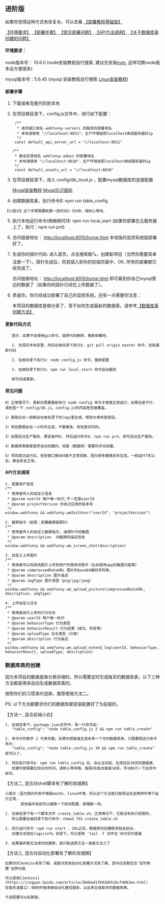 
## 进阶版

如果你觉得这种方式有些复杂，可以去看 [【部署教程基础版】](https://github.com/a597873885/webfunny_monitor/blob/master/Document.md)

[【环境要求】](https://github.com/a597873885/webfunny_monitor/blob/master/Document_advanced.md#%E7%8E%AF%E5%A2%83%E8%A6%81%E6%B1%82)
[【部署步骤】](https://github.com/a597873885/webfunny_monitor/blob/master/Document_advanced.md#%E9%83%A8%E7%BD%B2%E6%AD%A5%E9%AA%A4)
[【常见部署问题】](https://github.com/a597873885/webfunny_monitor/blob/master/Document_advanced.md#%E5%B8%B8%E8%A7%81%E9%97%AE%E9%A2%98)
[【API方法调用】](https://github.com/a597873885/webfunny_monitor/blob/master/Document_advanced.md#api%E6%96%B9%E6%B3%95%E8%B0%83%E7%94%A8)
[【关于数据库表创建的问题】](https://github.com/a597873885/webfunny_monitor/blob/master/Document_advanced.md#%E6%95%B0%E6%8D%AE%E5%BA%93%E8%A1%A8%E7%9A%84%E5%88%9B%E5%BB%BA)

#### 环境要求：

node版本号： 10.6.0  (node安装教程自行搜索, 建议先安装[nvm](https://www.jianshu.com/p/d0e0935b150a), 这样切换node版本会方便很多)

mysql版本号：5.6.45  (mysql 安装教程自行搜索 [Linux安装教程](https://www.cnblogs.com/warm-stranger/p/10333348.html))


#### 部署步骤

  1. 下载或者克隆代码到本地
  
  2. 在项目根目录下，config.js文件中，进行如下配置：
  
          /**
           * 请求接口域名 webfunny-servers 的服务的部署域名
           * 本地请使用 "//localhost:8011"，生产环境就把localhost换成服务器的ip
           */
          const default_api_server_url = "//localhost:8011"

         /**
          * 静态资源域名 webfunny-admin 的部署域名
          * 本地请使用 "//localhost:8010"，生产环境就把localhost换成服务器的ip
          */
          const default_assets_url = "//localhost:8010"
          
  3. 在项目根目录下，进入 config/db_local.js ，配置mysql数据库的连接配置
  
     [Mysql安装教程](https://www.cnblogs.com/warm-stranger/p/10333348.html) 
     [Mysql忘记密码](https://www.linuxidc.com/Linux/2018-05/152586.htm)
  
  
  4. 创建数据库表，执行命令$: npm run table_config 
    
    【小提示】这个步骤需要耗费一些时间2-3分钟，请耐心等待。 
  
  5. 执行本地运行命令(稍微耗时)$: npm run local_start  (如果你部署在云服务器上了，执行：npm run prd)
  
  6. 访问链接地址： [http://localhost:8010/home.html](http://localhost:8010/home.html) 本地版的监控系统就部署好了。
  
  7. 生成你的探针代码: 进入首页，点击搜索框🔍，创建新项目（当然你需要简单注册一下），探针生成后，将其插入到你的前端页面中，OK, 所有的部署都已经完成了。
  
     访问链接地址： [http://localhost:8010/home.html](http://localhost:8010/home.html) 即可看到你自己mysql里边的数据了（如果你的探针已经在上传数据了）。
  
  8. 恭喜你，你已经成功部署了自己的监控系统，还有一点需要你注意：
  
     本项目的数据库是做分表了，至于如何生成最新的数据表，请参考[【数据库表创建方法】](https://github.com/a597873885/webfunny_monitor/blob/master/Document_advanced.md#%E6%95%B0%E6%8D%AE%E5%BA%93%E8%A1%A8%E7%9A%84%E5%88%9B%E5%BB%BA)
  
  #### 更新代码方式
  
       提示：如果不会使用git命令，就把代码删除，重新部署吧。
  
       1. 先保存本地变更，然后在根目录下执行$: git pull origin master 命令，拉取最新代码
       
       2. 在根目录下执行$: node config.js 命令，重新配置
       
       3. 在根目录下执行$: npm run local_start 命令启动服务
       
       即可完成更新。
       
  #### 常见问题
  
    0）正常情况下，更新后需要重新执行 node config 命令才能够正常运行，如果还是不行，请检查一下 config/db.js、config.js的内容是否被覆盖。

    1）报错日志一般都会在根目录下的logs里生成，帮助大家排查错误。

    2）有些数据会在一小时内生成，不要着急，有些是实时的。

    3）如需启动生产服务，需安装PM2, 然后运行命令$: npm run prd, 即可启动生产服务。

    4）数据库表都是程序自动创建的，但是（数据库）需要你手动创建。
    
    5）项目成功运行后，有些接口报404属于正常现象，因为很多数据还未生成，一般运行7天以后，都会恢复正常。

  #### API方法调用
    
    1. 配置用户信息
    /**
     * 使用者传入的自定义信息
     * @param userId 用户唯一标识,不一定是userId
     * @param projectVersion 你自己应用的版本号
     */
    window.webfunny && webfunny.wmInitUser("userId", "projectVersion")
    
    2. 截屏指令（前提：部署截屏版探针）
    /**
     * 使用者传入的自定义截屏指令, 由探针代码截图
     * @param description  对截屏的描述信息
     */
    window.webfunny && webfunny.wm_screen_shot(description)
    
    3. 自定义上传图片
    /**
     * 使用者可以将其他图片上传到用户的使用流程中（比如使用app的截图功能等）
     * @param compressedDataURL 图片的base64编码字符串，
     * @param description 图片描述
     * @param imgType 图片类型（png/jpg/jpeg）
     */
    window.webfunny && webfunny.wm_upload_picture(compressedDataURL, description, imgType)
    
    4. 上传自定义日志
    /**
     * 使用者自行上传的行为日志
     * @param userId 用户唯一标识
     * @param behaviorType 行为类型
     * @param behaviorResult 行为结果（成功、失败等）
     * @param uploadType 日志类型（分类）
     * @param description 行为描述
     */
    window.webfunny && webfunny.wm_upload_extend_log(userId, behaviorType, behaviorResult, uploadType, description)
    
 ### 数据库表的创建
    
   因为本项目的数据是做分表存储的，所以需要定时生成每天的数据库表，以下三种方法都是用来自动生成数据库表的。
   
   按照你们的习惯来时选择，推荐使用方法二。
   
   PS: 以下方法都要求你们的数据库都安装配置好了为前提的。
 
【方法一, 适合前端小白】

    1. 在根目录下，package.json文件中，有一行命令如：
       "table_config": "node table_config.js 2 && npm run table_create"
    
    2. 命令中的数字 2 代表天数。如果你想直接生成未来一个月的数据库表，只需要把这行命令改为：
       "table_config": "node table_config.js 30 && npm run table_create"   就可以了。
       
    3. 然后执行命令$: npm run table_config 后，会从当日起，生成往后30天的数据表，
       创建可能需要比较长的时间，请耐心等待哦。每隔30或20或者10天，手动执行一下此命令即可。
     
【方法二, 适合对shell脚本有了解的攻城狮】

    小提示：因为我的开发环境是macOs、linux环境，所以这个方法我只能保证在这两种环境下运行正常，
           其他操作系统可以搜索一下如何配置，原理都一样。
           
    1. 在根目录下有一个脚本文件 create_table.sh，正常情况下，它是没有执行权限的，
       所以需要在根目录下执行命令：chmod 755 create_table.sh
    
    2. 执行运行命令：npm run start ，10s之后，数据库的创建程序就会启动，
       创建日志就在logs/info 目录下。可以使用 'tail -f 文件名'命令实时查看
    
    3. 如果最终都无法成功创建表，就只能选择方法一或者方法三了
    
【方法三, 适合对自动化部署有了解的攻城狮】

    如果你对Jenkins有所了解，或是对其他自动化部署方式有了解，其中应该都包含’定时构建‘这种功能
    
    可以使用[Jenkins](https://jingyan.baidu.com/article/36d6ed1f6928b51bcf4883ee.html)
    在每天凌晨12：00的时候来做自动化重启服务，以此来生成每天的数据库表。
    
    不会配置可以私聊我。
 
